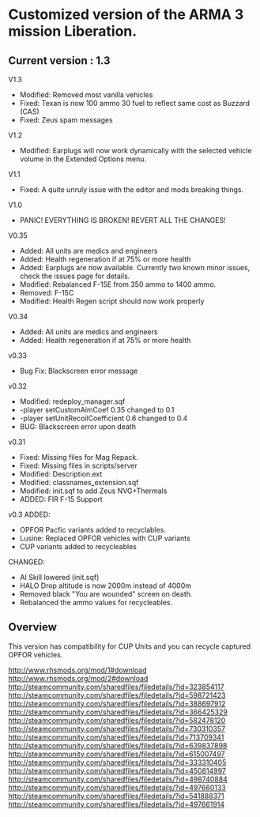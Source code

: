 # Customized version of the ARMA 3 mission Liberation.

## Current version : 1.3

V1.3
* Modified: Removed most vanilla vehicles
* Fixed: Texan is now 100 ammo 30 fuel to reflect same cost as Buzzard (CAS)
* Fixed: Zeus spam messages

V1.2
* Modified: Earplugs will now work dynamically with the selected vehicle volume in the Extended Options menu.

V1.1
* Fixed: A quite unruly issue with the editor and mods breaking things.

V1.0
* PANIC! EVERYTHING IS BROKEN! REVERT ALL THE CHANGES!

V0.35
* Added: All units are medics and engineers
* Added: Health regeneration if at 75% or more health
* Added: Earplugs are now available. Currently two known minor issues, check the issues page for details.
* Modified: Rebalanced F-15E from 350 ammo to 1400 ammo.
* Removed: F-15C
* Modified: Health Regen script should now work properly

V0.34
* Added: All units are medics and engineers
* Added: Health regeneration if at 75% or more health

v0.33
* Bug Fix: Blackscreen error message

v0.32
* Modified: redeploy_manager.sqf 	
* -player setCustomAimCoef 0.35 changed to 0.1
* -player setUnitRecoilCoefficient 0.6 changed to 0.4
* BUG: Blackscreen error upon death

v0.31
* Fixed: Missing files for Mag Repack.
* Fixed: Missing files in scripts/server
* Modified: Description.ext
* Modified: classnames_extension.sqf
* Modified: init.sqf to add Zeus NVG+Thermals
* ADDED: FIR F-15 Support

v0.3
ADDED:
* OPFOR Pacfic variants added to recyclables.
* Lusine: Replaced OPFOR vehicles with CUP variants
* CUP variants added to recycleables

CHANGED:
* AI Skill lowered (init.sqf)
* HALO Drop altitude is now 2000m instead of 4000m
* Removed black "You are wounded" screen on death.
* Rebalanced the ammo values for recycleables.

## Overview

This version has compatibility for CUP Units and you can recycle captured OPFOR vehicles.

http://www.rhsmods.org/mod/1#download
http://www.rhsmods.org/mod/2#download
http://steamcommunity.com/sharedfiles/filedetails/?id=323854117
http://steamcommunity.com/sharedfiles/filedetails/?id=598721423
http://steamcommunity.com/sharedfiles/filedetails/?id=388697912
http://steamcommunity.com/sharedfiles/filedetails/?id=366425329
http://steamcommunity.com/sharedfiles/filedetails/?id=582478120
http://steamcommunity.com/sharedfiles/filedetails/?id=730310357
http://steamcommunity.com/sharedfiles/filedetails/?id=713709341
http://steamcommunity.com/sharedfiles/filedetails/?id=639837898
http://steamcommunity.com/sharedfiles/filedetails/?id=615007497
http://steamcommunity.com/sharedfiles/filedetails/?id=333310405
http://steamcommunity.com/sharedfiles/filedetails/?id=450814997
http://steamcommunity.com/sharedfiles/filedetails/?id=498740884
http://steamcommunity.com/sharedfiles/filedetails/?id=497660133
http://steamcommunity.com/sharedfiles/filedetails/?id=541888371
http://steamcommunity.com/sharedfiles/filedetails/?id=497661914